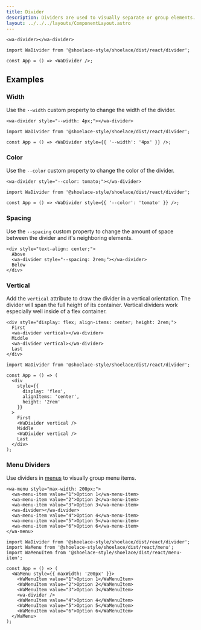 ```yaml
---
title: Divider
description: Dividers are used to visually separate or group elements.
layout: ../../../layouts/ComponentLayout.astro
---
```


```html:preview
<wa-divider></wa-divider>
```

```jsx:react
import WaDivider from '@shoelace-style/shoelace/dist/react/divider';

const App = () => <WaDivider />;
```

## Examples

### Width

Use the `--width` custom property to change the width of the divider.

```html:preview
<wa-divider style="--width: 4px;"></wa-divider>
```

```jsx:react
import WaDivider from '@shoelace-style/shoelace/dist/react/divider';

const App = () => <WaDivider style={{ '--width': '4px' }} />;
```

### Color

Use the `--color` custom property to change the color of the divider.

```html:preview
<wa-divider style="--color: tomato;"></wa-divider>
```

```jsx:react
import WaDivider from '@shoelace-style/shoelace/dist/react/divider';

const App = () => <WaDivider style={{ '--color': 'tomato' }} />;
```

### Spacing

Use the `--spacing` custom property to change the amount of space between the divider and it's neighboring elements.

```html:preview
<div style="text-align: center;">
  Above
  <wa-divider style="--spacing: 2rem;"></wa-divider>
  Below
</div>
```

### Vertical

Add the `vertical` attribute to draw the divider in a vertical orientation. The divider will span the full height of its container. Vertical dividers work especially well inside of a flex container.

```html:preview
<div style="display: flex; align-items: center; height: 2rem;">
  First
  <wa-divider vertical></wa-divider>
  Middle
  <wa-divider vertical></wa-divider>
  Last
</div>
```

```jsx:react
import WaDivider from '@shoelace-style/shoelace/dist/react/divider';

const App = () => (
  <div
    style={{
      display: 'flex',
      alignItems: 'center',
      height: '2rem'
    }}
  >
    First
    <WaDivider vertical />
    Middle
    <WaDivider vertical />
    Last
  </div>
);
```

### Menu Dividers

Use dividers in [menus](/components/menu) to visually group menu items.

```html:preview
<wa-menu style="max-width: 200px;">
  <wa-menu-item value="1">Option 1</wa-menu-item>
  <wa-menu-item value="2">Option 2</wa-menu-item>
  <wa-menu-item value="3">Option 3</wa-menu-item>
  <wa-divider></wa-divider>
  <wa-menu-item value="4">Option 4</wa-menu-item>
  <wa-menu-item value="5">Option 5</wa-menu-item>
  <wa-menu-item value="6">Option 6</wa-menu-item>
</wa-menu>
```

```jsx:react
import WaDivider from '@shoelace-style/shoelace/dist/react/divider';
import WaMenu from '@shoelace-style/shoelace/dist/react/menu';
import WaMenuItem from '@shoelace-style/shoelace/dist/react/menu-item';

const App = () => (
  <WaMenu style={{ maxWidth: '200px' }}>
    <WaMenuItem value="1">Option 1</WaMenuItem>
    <WaMenuItem value="2">Option 2</WaMenuItem>
    <WaMenuItem value="3">Option 3</WaMenuItem>
    <wa-divider />
    <WaMenuItem value="4">Option 4</WaMenuItem>
    <WaMenuItem value="5">Option 5</WaMenuItem>
    <WaMenuItem value="6">Option 6</WaMenuItem>
  </WaMenu>
);
```

